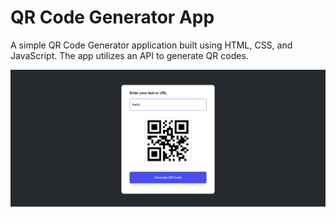 # QR Code Generator App

A simple QR Code Generator application built using HTML, CSS, and JavaScript. The app utilizes an API to generate QR codes.

![QR Code Generator App](https://github.com/Ayaz0007/qr-code-generator/blob/main/images/qr-code-generator-img.png)
